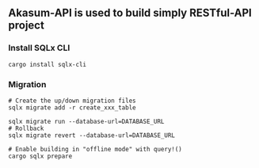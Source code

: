 ## Akasum-API is used to build simply RESTful-API project

### Install SQLx CLI
```
cargo install sqlx-cli
```

### Migration
```
# Create the up/down migration files
sqlx migrate add -r create_xxx_table

sqlx migrate run --database-url=DATABASE_URL
# Rollback
sqlx migrate revert --database-url=DATABASE_URL

# Enable building in "offline mode" with query!()
cargo sqlx prepare
```